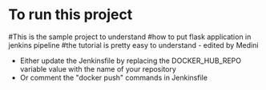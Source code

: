 # To run this project
#This is the sample project to understand
#how to put flask application in jenkins pipeline
#the tutorial is pretty easy to understand - edited by Medini

- Either update the Jenkinsfile by replacing the DOCKER_HUB_REPO variable value with the name of your repository
- Or comment the "docker push" commands in Jenkinsfile
